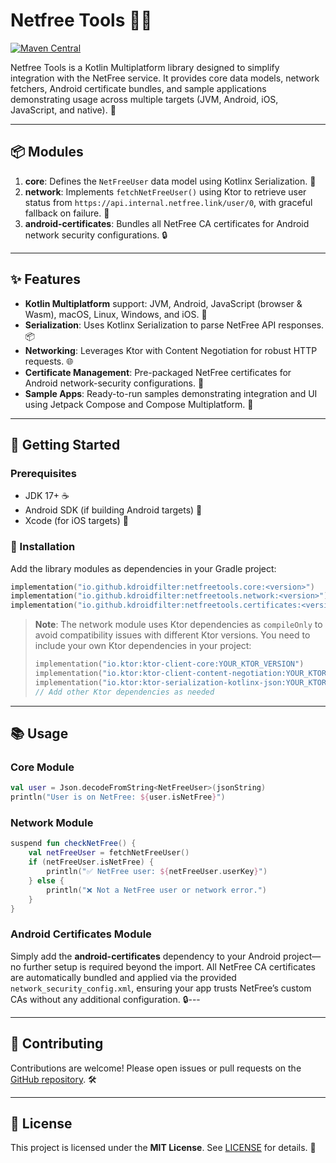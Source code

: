 # Netfree Tools 🔧🌐

[![Maven Central](https://img.shields.io/maven-central/v/io.github.kdroidfilter/netfreetools.core.svg?label=Maven%20Central)](https://search.maven.org/search?q=g:%22io.github.kdroidfilter%22%20AND%20a:%22netfreetools.core%22)

Netfree Tools is a Kotlin Multiplatform library designed to simplify integration with the NetFree service. It provides core data models, network fetchers, Android certificate bundles, and sample applications demonstrating usage across multiple targets (JVM, Android, iOS, JavaScript, and native). 🚀

---

## 📦 Modules

1. **core**: Defines the `NetFreeUser` data model using Kotlinx Serialization. 📄
2. **network**: Implements `fetchNetFreeUser()` using Ktor to retrieve user status from `https://api.internal.netfree.link/user/0`, with graceful fallback on failure. 🔄
3. **android-certificates**: Bundles all NetFree CA certificates for Android network security configurations. 🔒

---

## ✨ Features

* **Kotlin Multiplatform** support: JVM, Android, JavaScript (browser & Wasm), macOS, Linux, Windows, and iOS. 🔄
* **Serialization**: Uses Kotlinx Serialization to parse NetFree API responses. 📦
* **Networking**: Leverages Ktor with Content Negotiation for robust HTTP requests. 🌐
* **Certificate Management**: Pre-packaged NetFree certificates for Android network-security configurations. 🔐
* **Sample Apps**: Ready-to-run samples demonstrating integration and UI using Jetpack Compose and Compose Multiplatform. 🎨

---

## 🚀 Getting Started

### Prerequisites

* JDK 17+ ☕
* Android SDK (if building Android targets) 🤖
* Xcode (for iOS targets) 🍎

### 🔧 Installation

Add the library modules as dependencies in your Gradle project:

```kotlin
implementation("io.github.kdroidfilter:netfreetools.core:<version>")
implementation("io.github.kdroidfilter:netfreetools.network:<version>")
implementation("io.github.kdroidfilter:netfreetools.certificates:<version>")
```

> **Note**: The network module uses Ktor dependencies as `compileOnly` to avoid compatibility issues with different Ktor versions. You need to include your own Ktor dependencies in your project:
> ```kotlin
> implementation("io.ktor:ktor-client-core:YOUR_KTOR_VERSION")
> implementation("io.ktor:ktor-client-content-negotiation:YOUR_KTOR_VERSION")
> implementation("io.ktor:ktor-serialization-kotlinx-json:YOUR_KTOR_VERSION")
> // Add other Ktor dependencies as needed
> ```

---

## 📚 Usage

### Core Module

```kotlin
val user = Json.decodeFromString<NetFreeUser>(jsonString)
println("User is on NetFree: ${user.isNetFree}")
```

### Network Module

```kotlin
suspend fun checkNetFree() {
    val netFreeUser = fetchNetFreeUser()
    if (netFreeUser.isNetFree) {
        println("✅ NetFree user: ${netFreeUser.userKey}")
    } else {
        println("❌ Not a NetFree user or network error.")
    }
}
```

### Android Certificates Module

Simply add the **android-certificates** dependency to your Android project—no further setup is required beyond the import. All NetFree CA certificates are automatically bundled and applied via the provided `network_security_config.xml`, ensuring your app trusts NetFree’s custom CAs without any additional configuration. 🔒---

---

## 🤝 Contributing

Contributions are welcome! Please open issues or pull requests on the [GitHub repository](https://github.com/kdroidFilter/Netfree-Tools). 🛠️

---

## 📄 License

This project is licensed under the **MIT License**. See [LICENSE](LICENSE) for details. 📝
